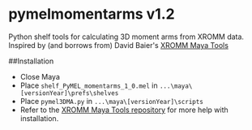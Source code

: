 # pymelmomentarms v1.2

Python shelf tools for calculating 3D moment arms from XROMM data. Inspired by (and borrows from) David Baier's [XROMM Maya Tools](https://bitbucket.org/xromm/xromm_mayatools/)

##Installation

- Close Maya
- Place `shelf_PyMEL_momentarms_1_0.mel` in `...\maya\[versionYear]\prefs\shelves`
- Place `pymel3DMA.py` in `...\maya\[versionYear]\scripts`
- Refer to the [XROMM Maya Tools repository](https://bitbucket.org/xromm/xromm_mayatools) for more help with installation.
